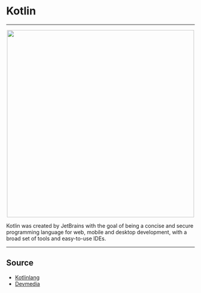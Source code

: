 # Kotlin

<hr/>
<div align="center"><img width="500"  src="https://www.seekpng.com/png/full/308-3081402_collection-hierarchy-in-kotlin.png"/></div>

<p>
  Kotlin was created by JetBrains with the goal of being a concise and secure programming language for web, mobile and desktop development, with a broad set of tools and easy-to-use IDEs.
 </p>
 
 <hr/>
 
 ## Source
 
 <ul>
 <li>
    <a href="https://kotlinlang.org">Kotlinlang</a>

 </li>
 <li>
    <a href="https://www.devmedia.com.br/guia/linguagem-kotlin/40739">Devmedia</a>
 </li>
 <ul>
 </ul>
